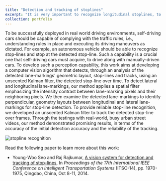 ```yaml
---
title: "Detection and tracking of stoplines"
excerpt: "It is very important to recognize longitudinal stoplines, to enable self-driving cars to stop where it is required to stop.<br/>"
collection: portfolio
---
```


To be successfully deployed in real world driving environments, self-driving cars should be capable of complying with the traffic rules, i.e., understanding rules in place and executing its driving maneuvers as dictated. For example, an autonomous vehicle should be able to recognize stop-lines and stop at the detected stop-line. Such a capability is a crucial one that self-driving cars must acquire, to drive along with manually-driven cars. To develop such a perception capability, this work aims at developing a computer vision algorithm that detects, through an analysis of the detected lane-markings' geometric layout, stop-lines and tracks, using an unscented Kalman filter, the detected stop-line over time. To detect lateral and longitudinal lane-markings, our method applies a spatial filter emphasizing the intensity contrast between lane-marking pixels and their neighboring pixels. We then examine the detected lane-markings to identify perpendicular, geometry layouts between longitudinal and lateral lane-markings for stop-line detection. To provide reliable stop-line recognition, we developed an unscented Kalman filter to track the detected stop-line over frames. Through the testings with real-world, busy urban street videos, our method demonstrated promising results, in terms of the accuracy of the initial detection accuracy and the reliability of the tracking.

![stopline recognition]('images/stop-line-detection.png')
 
Read the following paper to learn more about this work: 
* Young-Woo Seo and Raj Rajkumar, [A vision system for detection and tracking of stop-lines](https://ieeexplore.ieee.org/document/6957994/), In *Proceedings of the 17th International IEEE Conference on Intelligent Transportation Systems* (ITSC-14), pp. 1970-1975, Qingdao, China, Oct 8-11, 2014. 
